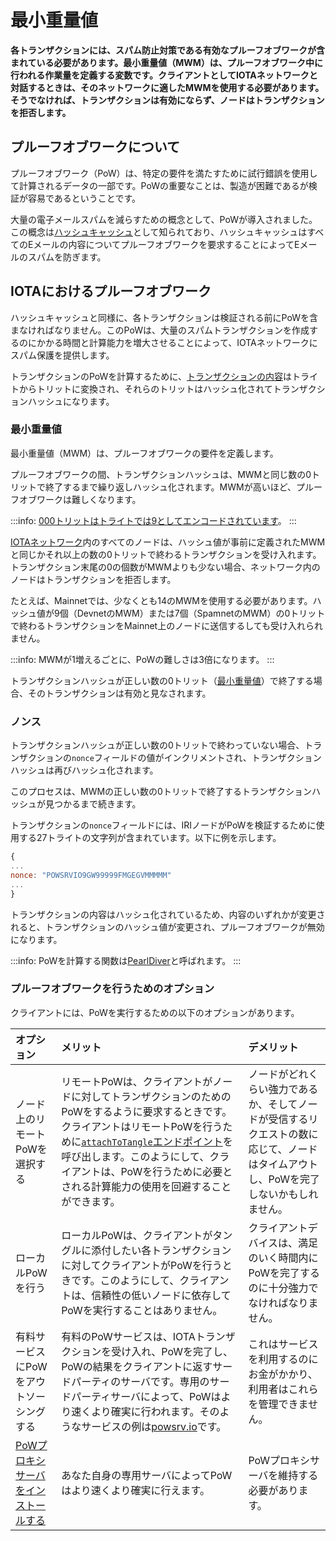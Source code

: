 # 最小重量値
<!-- # Minimum weight magnitude -->

**各トランザクションには、スパム防止対策である有効なプルーフオブワークが含まれている必要があります。最小重量値（MWM）は、プルーフオブワーク中に行われる作業量を定義する変数です。クライアントとしてIOTAネットワークと対話するときは、そのネットワークに適したMWMを使用する必要があります。そうでなければ、トランザクションは有効にならず、ノードはトランザクションを拒否します。**
<!-- **Each transaction must include a valid proof of work, which is a spam prevention measure. The minimum weight magnitude (MWM) is a variable that defines how much work is done during proof of work. When you interact with an IOTA network as a client, you must use the correct MWM for that network. Otherwise, your transaction won't be valid and the nodes will reject it.** -->

## プルーフオブワークについて
<!-- ## About proof of work -->

プルーフオブワーク（PoW）は、特定の要件を満たすために試行錯誤を使用して計算されるデータの一部です。PoWの重要なことは、製造が困難であるが検証が容易であるということです。
<!-- A proof of work (PoW) is a piece of data that is calculated using trial and error to meet certain requirements. The key to PoW is that it's difficult to produce, but easy to verify. -->

大量の電子メールスパムを減らすための概念として、PoWが導入されました。この概念は[ハッシュキャッシュ](https://en.wikipedia.org/wiki/Hashcash)として知られており、ハッシュキャッシュはすべてのEメールの内容についてプルーフオブワークを要求することによってEメールのスパムを防ぎます。
<!-- PoW was introduced as a concept to reduce large amounts of email spam. This concept is known as [hashcash](https://en.wikipedia.org/wiki/Hashcash), and is a method of preventing email spam by requiring a proof of work for the contents of every email. -->

<!-- PoW is easy to calculate for one email, but costs a lot in time and computational power to calculate for mass spam emails. -->

## IOTAにおけるプルーフオブワーク
<!-- ## Proof of work in IOTA -->

ハッシュキャッシュと同様に、各トランザクションは検証される前にPoWを含まなければなりません。このPoWは、大量のスパムトランザクションを作成するのにかかる時間と計算能力を増大させることによって、IOTAネットワークにスパム保護を提供します。
<!-- Similar to hashcash, each transaction must include a PoW before it can be validated. This PoW provides spam protection for an IOTA network by increasing the time and computational power it takes to create mass spam transactions. -->

<!-- トランザクションのPoWを計算するには、以下の[トランザクションの内容](root://dev-essentials/0.1/references/structure-of-a-transaction.md)をトライトからトリットに変換し、次にそれらのトリットをハッシュ化してトランザクションハッシュを生成します。 -->
<!-- To calculate the PoW for a transaction, the following [contents of the transaction](root://dev-essentials/0.1/references/structure-of-a-transaction.md) are converted from trytes to trits, then those trits are hashed to result in a transaction hash: -->

<!-- * **バンドルハッシュ：** ハッシュはバンドル内のすべてのトランザクションの`address`、`obsoleteTag`、`timestamp`、`value`、`currentIndex`、そして`lastindex`フィールドを使って計算されます。これらのフィールドは**バンドルエッセンス**と呼ばれます。 -->
<!-- * **Bundle hash:** Hash that's calculated using the `address`, `obsoleteTag`, `timestamp`, `value`, `currentIndex`, and `lastindex` fields of all transactions in a bundle. These fields are called the **bundle essence**. -->
<!-- * **署名：** トランザクションの署名（アドレスからIOTAトークンを取り出す場合） -->
<!-- * **Signature:** Signature of the transaction (if it withdraws IOTA tokens from an address) -->
<!-- * **トランクトランザクションとブランチトランザクション：** トランザクションが参照および承認する2つのトランザクション -->
<!-- * **Trunk transaction and branch transaction:** Two transactions that the transaction references and approves -->

トランザクションのPoWを計算するために、[トランザクションの内容](root://dev-essentials/0.1/references/structure-of-a-transaction.md)はトライトからトリットに変換され、それらのトリットはハッシュ化されてトランザクションハッシュになります。
<!-- To calculate the PoW for a transaction, [its contents](root://dev-essentials/0.1/references/structure-of-a-transaction.md) are converted from trytes to trits, then those trits are hashed to result in a transaction hash. -->

### 最小重量値
<!-- ### Minimum weight magnitude -->

最小重量値（MWM）は、プルーフオブワークの要件を定義します。
<!-- Minimum weight magnitude (MWM) defines the requirements for proof of work. -->

プルーフオブワークの間、トランザクションハッシュは、MWMと同じ数の0トリットで終了するまで繰り返しハッシュ化されます。MWMが高いほど、プルーフオブワークは難しくなります。
<!-- During proof of work, the transaction hash is repeatedly hashed until it ends in the same number of 0 trits as the MWM. The higher the MWM, the harder the proof of work. -->

:::info:
[000トリットはトライトでは9としてエンコードされています](root://dev-essentials/0.1/references/tryte-alphabet.md)。
:::
<!-- :::info: -->
<!-- [Three 0 trits are encoded as a 9 in trytes](root://dev-essentials/0.1/references/tryte-alphabet.md). -->
<!-- ::: -->

[IOTAネットワーク](root://getting-started/0.1/references/iota-networks.md)内のすべてのノードは、ハッシュ値が事前に定義されたMWMと同じかそれ以上の数の0トリットで終わるトランザクションを受け入れます。トランザクション末尾の0の個数がMWMよりも少ない場合、ネットワーク内のノードはトランザクションを拒否します。
<!-- All nodes in an [IOTA network](root://getting-started/0.1/references/iota-networks.md) accept transactions whose hashes end in the same or higher number of 0 trits as their predefined MWM. If a transaction ends in fewer 0 trits than the MWM, the nodes in that network will reject it. -->

たとえば、Mainnetでは、少なくとも14のMWMを使用する必要があります。ハッシュ値が9個（DevnetのMWM）または7個（SpamnetのMWM）の0トリットで終わるトランザクションをMainnet上のノードに送信するしても受け入れられません。
<!-- For example, on the Mainnet, you must use at least a MWM of 14. If you were to send a transaction whose hash ends in 9 (the MWM on the Devnet) or 7 (the MWM on the Spamnet) 0 trits, no nodes on the Mainnet would accept it. -->

:::info:
MWMが1増えるごとに、PoWの難しさは3倍になります。
:::
<!-- :::info: -->
<!-- Every increment of the MWM triples the difficulty of the PoW. -->
<!-- ::: -->

トランザクションハッシュが正しい数の0トリット（[最小重量値](root://dev-essentials/0.1/concepts/minimum-weight-magnitude.md)）で終了する場合、そのトランザクションは有効と見なされます。
<!-- If the transaction hash ends in the correct number of 0 trits ([minimum weight magnitude](root://dev-essentials/0.1/concepts/minimum-weight-magnitude.md)), it's considered valid. -->

### ノンス
<!-- ### The nonce -->

トランザクションハッシュが正しい数の0トリットで終わっていない場合、トランザクションの`nonce`フィールドの値がインクリメントされ、トランザクションハッシュは再びハッシュ化されます。
<!-- If the transaction hash doesn't end in the correct number of 0 trits, the value of the transaction's `nonce` field is incremented and the transaction hash is hashed again. -->

このプロセスは、MWMの正しい数の0トリットで終了するトランザクションハッシュが見つかるまで続きます。
<!-- This process continues until a transaction hash is found that ends in the correct number of 0 trits for the MWM. -->

トランザクションの`nonce`フィールドには、IRIノードがPoWを検証するために使用する27トライトの文字列が含まれています。以下に例を示します。
<!-- The `nonce` field of a transaction contains a string of 27 trytes that IRI nodes use to validate the PoW, for example: -->

```javascript
{
...
nonce: "POWSRVIO9GW99999FMGEGVMMMMM"
...
}

```

トランザクションの内容はハッシュ化されているため、内容のいずれかが変更されると、トランザクションのハッシュ値が変更され、プルーフオブワークが無効になります。
<!-- Because the the contents of the transaction are hashed, if any of the contents change, the transaction hash will change and make the proof of work invalid. -->

:::info:
PoWを計算する関数は[PearlDiver](https://github.com/iotaledger/iri/blob/fcf2d105851ee891b093e2857592fa05258ec5be/src/main/java/com/iota/iri/crypto/PearlDiver.java)と呼ばれます。
:::
<!-- :::info: -->
<!-- The function that calculates PoW is called the [PearlDiver](https://github.com/iotaledger/iri/blob/fcf2d105851ee891b093e2857592fa05258ec5be/src/main/java/com/iota/iri/crypto/PearlDiver.java). -->
<!-- ::: -->

<a name="options-for-doing-proof-of-work"></a>
### プルーフオブワークを行うためのオプション
<!-- ### Options for doing proof of work -->

クライアントには、PoWを実行するための以下のオプションがあります。
<!-- Clients have the following options for doing PoW: -->

| **オプション** | **メリット** | **デメリット** |
| :------------- | :----------- | :------------- |
| ノード上のリモートPoWを選択する | リモートPoWは、クライアントがノードに対してトランザクションのためのPoWをするように要求するときです。クライアントはリモートPoWを行うために[`attachToTangle`エンドポイント](root://node-software/0.1/iri/references/api-reference.md#attachToTangle)を呼び出します。このようにして、クライアントは、PoWを行うために必要とされる計算能力の使用を回避することができます。 | ノードがどれくらい強力であるか、そしてノードが受信するリクエストの数に応じて、ノードはタイムアウトし、PoWを完了しないかもしれません。 |
| ローカルPoWを行う | ローカルPoWは、クライアントがタングルに添付したい各トランザクションに対してクライアントがPoWを行うときです。このようにして、クライアントは、信頼性の低いノードに依存してPoWを実行することはありません。 | クライアントデバイスは、満足のいく時間内にPoWを完了するのに十分強力でなければなりません。 |
| 有料サービスにPoWをアウトソーシングする | 有料のPoWサービスは、IOTAトランザクションを受け入れ、PoWを完了し、PoWの結果をクライアントに返すサードパーティのサーバです。専用のサードパーティサーバによって、PoWはより速くより確実に行われます。そのようなサービスの例は[powsrv.io](https://powsrv.io/#quickstart)です。 | これはサービスを利用するのにお金がかかり、利用者はこれらを管理できません。 |
| [PoWプロキシサーバをインストールする](root://node-software/0.1/iri/how-to-guides/install-a-pow-proxy.md) | あなた自身の専用サーバによってPoWはより速くより確実に行えます。 | PoWプロキシサーバを維持する必要があります。 |

<!-- |**Option**|**Advantages**|**Disadvantages**| -->
<!-- |:-------|:---------|:------------| -->
<!-- |Choose remote PoW on a node|Remote PoW is when clients asks a node to do PoW for a transaction. Clients do this by calling the [`attachToTangle` endpoint](root://node-software/0.1/iri/references/api-reference.md#attachToTangle). This way, clients can avoid using the computational power needed to do PoW.|Depending on how powerful the node is and how many requests it receives, it may time out and not complete the PoW | -->
<!-- |Do local PoW|Local PoW is when clients do PoW for each transaction that they want to attach to the Tangle. This way, clients aren't reliant on unreliable nodes to do PoW.|The client device may not be powerful enough to complete PoW in a satisfactory amount of time| -->
<!-- |Outsource PoW to a paid service|A paid PoW service is a third-party server that accepts IOTA transactions, completes PoW and returns it to the client. PoW is done faster more more reliably by a dedicated third-party server. An example of such a service is [powsrv.io](https://powsrv.io/#quickstart)|It costs money to use the service and you don't have control over it| -->
<!-- |[Install a PoW proxy server](root://node-software/0.1/iri/how-to-guides/install-a-pow-proxy.md)|PoW is done faster more more reliably by your own dedicated server|You need to maintain the PoW proxy server| -->
